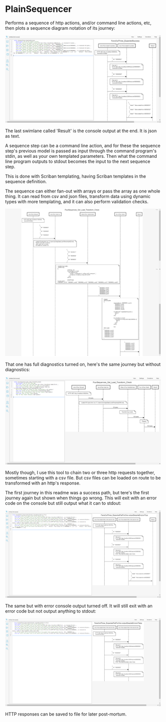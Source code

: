 # PlainSequencer

Performs a sequence of http actions, and/or command line actions, etc, then plots a sequence diagram notation of its journey:

![](PactTests_ClosedTests/FansOutThree_ExpectSuccess.png?raw=true)

The last swimlane called 'Result' is the console output at the end. It is json as text.

A sequence step can be a command line action, and for these the sequence step's previous model is passed as input through the command program's stdin, as well as your own templated parameters. Then what the command line program outputs to stdout becomes the input to the next sequence step.

This is done with Scriban templating, having Scriban templates in the sequence definition.

The sequence can either fan-out with arrays or pass the array as one whole thing. It can read from csv and json files, transform data using dynamic types with more templating, and it can also perform validation checks.

![](PactTests_ClosedTests/FourSequences_Get_Load_Transform_Check%20-%20Diagnostic.png?raw=true)

That one has full diagnostics turned on, here's the same journey but without diagnostics:

![](PactTests_ClosedTests/FourSequences_Get_Load_Transform_Check.png)

Mostly though, I use this tool to chain two or three http requests together, sometimes starting with a csv file. But csv files can be loaded on route to be transformed with an http's response.

The first journey in this readme was a success path, but tere's the first journey again but shown when things go wrong. This will exit with an error code on the console but still output what it can to stdout:

![](PactTests_ClosedTests/FansOutThree_ExpectedFailForOne%20outputDespiteErrors=True.png)

The same but with error console output turned off. It will still exit with an error code but not output anything to stdout:

![](PactTests_ClosedTests/FansOutThree_ExpectedFailForOne%20outputDespiteErrors=False.png)

HTTP responses can be saved to file for later post-mortum.



